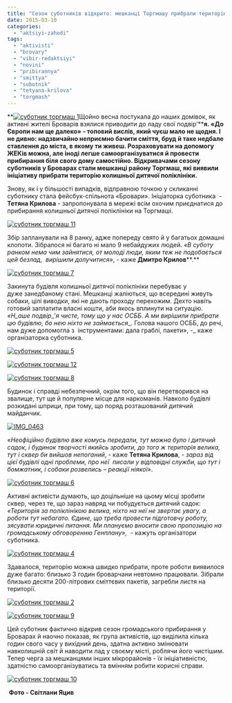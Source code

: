 ```yaml
---
title: "Сезон суботників відкрито: мешканці Торгмашу прибрали територію закинутої поліклініки"
date: 2015-03-10
categories: 
  - "aktsiyi-zahodi"
tags: 
  - "aktivisti"
  - "brovary"
  - "vibir-redaktsiyi"
  - "novini"
  - "pribirannya"
  - "smittya"
  - "subotnik"
  - "tetyana-krilova"
  - "torgmash"
---
```


**[![суботник торгмаш 1](https://mpz.brovary.org/wp-content/uploads/2015/03/07D_3184.jpg)](https://mpz.brovary.org/wp-content/uploads/2015/03/07D_3184.jpg)Щойно весна постукала до наших домівок, як активні жителі Броварів взялися приводити до ладу свої подвір’****я. «До Європи нам ще далеко» - топовий вислів, який чуєш мало не щодня. І не дивно: надзвичайно неприємно бачити сміття, бруд й таке недбале ставлення до міста, в якому ти живеш. Розраховувати на допомогу ЖЕКів можна, але іноді легше самоорганізуватися й провести прибирання біля свого дому самостійно. Відкривачами сезону суботників у Броварах стали мешканці району Торгмаш, які виявили ініціативу прибрати територію колишньої дитячої поліклініки.**

Знову, як і у більшості випадків, відправною точкою у скликанні суботнику стала фейсбук-спільнота «Бровари». Ініціаторка суботника  - **Тетяна Крилова** - запропонувала в мережі всім охочим приєднатися до прибирання колишньої дитячої поліклініки на Торгмаші.

[![суботник торгмаш 11](https://mpz.brovary.org/wp-content/uploads/2015/03/yiva.png)](https://mpz.brovary.org/wp-content/uploads/2015/03/yiva.png)

Збір запланували на 8 ранку, адже попереду свято й у багатьох домашні клопоти. Зібралося ні багато ні мало 9 небайдужих людей. _«В суботу ранком нема чим зайнятися, от молоді люди, яким теж не подобається цей безлад,  вирішили долучитися»_, - каже **Дмитро Крилов****.**

[![суботник торгмаш 7](https://mpz.brovary.org/wp-content/uploads/2015/03/IMG_0478.jpg)](https://mpz.brovary.org/wp-content/uploads/2015/03/IMG_0478.jpg)

Закинута будівля колишньої дитячої поліклініки перебуває у дуже занедбаному стані. Мешканці жаліються, що всередині живуть собаки, цілі виводки, які не дають проходу перехожим. Дехто навіть готовий заплатити власні кошти, аби якось вплинути на ситуацію. _«Н_аше подвір__’__я чисте, тому що у нас ОСББ_. А ми вирішили прибрати цю будівлю, бо нею ніхто не займається__. Голова нашого ОСББ, до речі, нам дуже допомогла з  інструментами: дала граблі, пакети», -_ каже організаторка суботника.

[![суботник торгмаш 5](https://mpz.brovary.org/wp-content/uploads/2015/03/07D_3213.jpg)](https://mpz.brovary.org/wp-content/uploads/2015/03/07D_3213.jpg)

[![суботник торгмаш 12](https://mpz.brovary.org/wp-content/uploads/2015/03/07D_3207.jpg)](https://mpz.brovary.org/wp-content/uploads/2015/03/07D_3207.jpg)

[![суботник торгмаш 8](https://mpz.brovary.org/wp-content/uploads/2015/03/IMG_0480.jpg)](https://mpz.brovary.org/wp-content/uploads/2015/03/IMG_0480.jpg)

Будинок і справді небезпечний, окрім того, що він перетворився на звалище, тут ще й популярне місце для наркоманів. Навколо будівлі розкидані шприци, при тому, що поряд розташований дитячий майданчик.

[![IMG_0463](https://mpz.brovary.org/wp-content/uploads/2015/03/IMG_0463.jpg)](https://mpz.brovary.org/wp-content/uploads/2015/03/IMG_0463.jpg)

«_Неофіційно будівлю вже комусь передали, тут можна було і дитячий садок, і будинок творчості якийсь зробити, до того ж територія велика, тут і сквер би вийшов непоганий_, - каже **Тетяна Крилова**, - _зараз від цієї будівлі одні проблеми, про неї  писали у відповідні служби, що тут і бомжатник, і собаки розвелись – реакції ніякої_».

[![суботник торгмаш 6](https://mpz.brovary.org/wp-content/uploads/2015/03/IMG_0470.jpg)](https://mpz.brovary.org/wp-content/uploads/2015/03/IMG_0470.jpg)

Активні активісти думають, що доцільніше на цьому місці зробити сквер, через те, що зараз навряд чи побудується дитячий садок: _«Територія за поліклінікою велика, ніхто на неї не звертає увагу, а роботи тут небагато. Єдине, що треба провести підготовчу роботу, зясувати юридичні питання. Ми плануємо вносити свою пропозицію на громадському обговоренню Генплану»,  -_ кажуть організатори суботника.

[![суботник торгмаш 4](https://mpz.brovary.org/wp-content/uploads/2015/03/07D_3203.jpg)](https://mpz.brovary.org/wp-content/uploads/2015/03/07D_3203.jpg)

Здавалося, територію можна швидко прибрати, проте роботи виявилося дуже багато: близько 3 годин броварчани невтомно працювали. Зібрали близько десяти 200-літрових сміттєвих пакетів, загребли листя на території.

[![суботник торгмаш 2](https://mpz.brovary.org/wp-content/uploads/2015/03/07D_3188.jpg)](https://mpz.brovary.org/wp-content/uploads/2015/03/07D_3188.jpg)

[![суботник торгмаш 9](https://mpz.brovary.org/wp-content/uploads/2015/03/IMG_0490.jpg)](https://mpz.brovary.org/wp-content/uploads/2015/03/IMG_0490.jpg)

Цей суботник фактично відкрив сезон громадського прибирання у Броварах й наочно показав, як група активістів, що виділила кілька годин свого часу у вихідний день, здатна активно змінювати навколишній світ й наводити лад у своєму місті, роблячи його чистішим. Тепер черга за мешканцями інших мікрорайонів - їх ініціативністю, здатністю самоорганізуватись та вмінням робити корисні справи.

[![суботник торгмаш 10](https://mpz.brovary.org/wp-content/uploads/2015/03/IMG_0493.jpg)](https://mpz.brovary.org/wp-content/uploads/2015/03/IMG_0493.jpg)

 **Фото - Світлани Яцив**
